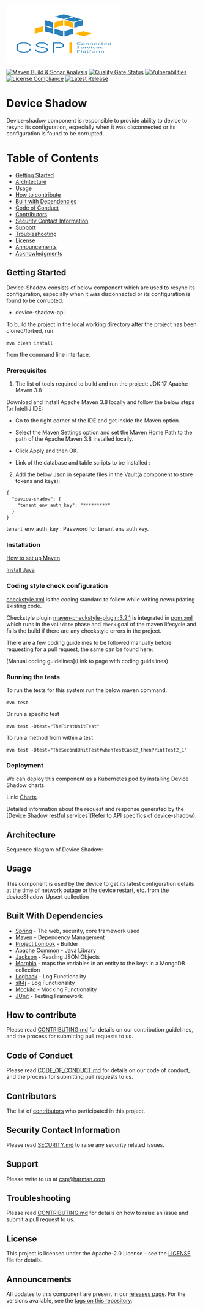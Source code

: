 [<img src="./images/logo.png" width="300" height="150"/>](logo.png)

[![Maven Build & Sonar Analysis](https://github.com/eclipse-ecsp/device-shadow/actions/workflows/maven-build.yml/badge.svg)](https://github.com/eclipse-ecsp/device-shadow/actions/workflows/maven-build.yml)
[![Quality Gate Status](https://sonarcloud.io/api/project_badges/measure?project=eclipse-ecsp_device-shadow&metric=alert_status)](https://sonarcloud.io/summary/new_code?id=eclipse-ecsp_device-shadow)
[![Vulnerabilities](https://sonarcloud.io/api/project_badges/measure?project=eclipse-ecsp_device-shadow&metric=vulnerabilities)](https://sonarcloud.io/summary/new_code?id=eclipse-ecsp_device-shadow)
[![License Compliance](https://github.com/eclipse-ecsp/device-shadow/actions/workflows/licence-compliance.yaml/badge.svg)](https://github.com/eclipse-ecsp/device-shadow/actions/workflows/licence-compliance.yaml)
[![Latest Release](https://img.shields.io/github/v/release/eclipse-ecsp/device-shadow?sort=semver)](https://github.com/eclipse-ecsp/device-shadow/releases)

# Device Shadow
Device-shadow component is responsible to provide ability to device to resync its configuration, especially when it was disconnected or its configuration is found to be corrupted.
.

# Table of Contents
* [Getting Started](#getting-started)
* [Architecture](#architecture)
* [Usage](#usage)
* [How to contribute](#how-to-contribute)
* [Built with Dependencies](#built-with-dependencies)
* [Code of Conduct](#code-of-conduct)
* [Contributors](#contributors)
* [Security Contact Information](#security-contact-information)
* [Support](#support)
* [Troubleshooting](#troubleshooting)
* [License](#license)
* [Announcements](#announcements)
* [Acknowledgments](#acknowledgments)


## Getting Started

Device-Shadow consists of below component which are used to resync its configuration, especially when it was disconnected or its configuration is found to be corrupted.

* device-shadow-api

To build the project in the local working directory after the project has been cloned/forked, run:

```mvn clean install```

from the command line interface.

### Prerequisites

1. The list of tools required to build and run the project:
    JDK 17
    Apache Maven 3.8

Download and Install Apache Maven 3.8 locally and follow the below steps for IntelliJ IDE:
* Go to the right corner of the IDE and get inside the Maven option.
* Select the Maven Settings option and set the Maven Home Path to the path of the Apache Maven 3.8 installed locally.
* Click Apply and then OK.


* Link of the database and table scripts to be installed : 

2. Add the below Json in separate files in the Vault(a component to store tokens and keys):

```
{
  "device-shadow": {
    "tenant_env_auth_key": "*********"
  }
}
```
tenant_env_auth_key : Password for tenant env auth key.

### Installation

[How to set up Maven](https://maven.apache.org/install.html)

[Install Java](https://www.tutorials24x7.com/java/how-to-install-openjdk-17-on-windows)


### Coding style check configuration

[checkstyle.xml](./checkstyle.xml) is the coding standard to follow while writing new/updating existing code.

Checkstyle plugin [maven-checkstyle-plugin:3.2.1](https://maven.apache.org/plugins/maven-checkstyle-plugin/) is integrated in [pom.xml](./pom.xml) which runs in the `validate` phase and `check` goal of the maven lifecycle and fails the build if there are any checkstyle errors in the project.

There are a few coding guidelines to be followed manually before requesting for a pull request, the same can be found here:

[Manual coding guidelines](Link to page with coding guidelines)


### Running the tests

To run the tests for this system run the below maven command.

```mvn test```

Or run a specific test

```mvn test -Dtest="TheFirstUnitTest"```

To run a method from within a test

```mvn test -Dtest="TheSecondUnitTest#whenTestCase2_thenPrintTest2_1"```

### Deployment

We can deploy this component as a Kubernetes pod by installing Device Shadow charts.

Link:
[Charts](../../../csp-opensource-charts/tree/main/device-shadow)

Detailed information about the request and response generated by the [Device Shadow restful services](Refer to API specifics of device-shadow).

## Architecture

Sequence diagram of Device Shadow:

## Usage

This component is used by the device to get its latest configuration details at the time of network outage or the device restart, etc. from the deviceShadow_Upsert collection

## Built With Dependencies

* [Spring](https://spring.io/projects/spring-framework) - The web, security, core framework used
* [Maven](https://maven.apache.org/) - Dependency Management
* [Project Lombok](https://projectlombok.org/) - Builder
* [Apache Common](https://commons.apache.org/proper/commons-lang/) - Java Library
* [Jackson](https://github.com/FasterXML) - Reading JSON Objects
* [Morphia](https://morphia.dev/landing/index.html) -  maps the variables in an entity to the keys in a MongoDB collection
* [Logback](https://logback.qos.ch/) - Log Functionality
* [slf4j](https://www.slf4j.org/) - Log Functionality
* [Mockito](https://site.mockito.org/) - Mocking Functionality
* [JUnit](https://junit.org/) - Testing Framework

## How to contribute

Please read [CONTRIBUTING.md](./CONTRIBUTING.md) for details on our contribution guidelines, and the process for submitting pull requests to us.

## Code of Conduct

Please read [CODE_OF_CONDUCT.md](./CODE_OF_CONDUCT.md) for details on our code of conduct, and the process for submitting pull requests to us.

## Contributors

The list of [contributors](../../graphs/contributors) who participated in this project.

## Security Contact Information

Please read [SECURITY.md](./SECURITY.md) to raise any security related issues.

## Support

Please write to us at [csp@harman.com](mailto:csp@harman.com)

## Troubleshooting

Please read [CONTRIBUTING.md](./CONTRIBUTING.md) for details on how to raise an issue and submit a pull request to us.

## License

This project is licensed under the Apache-2.0 License - see the [LICENSE](./LICENSE) file for details.

## Announcements

All updates to this component are present in our [releases page](../../releases).
For the versions available, see the [tags on this repository](../../tags).